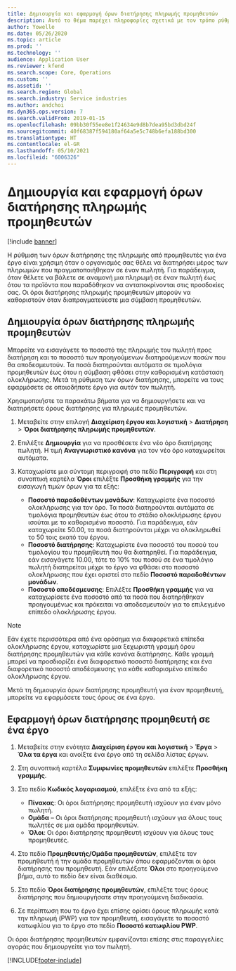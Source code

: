 ```yaml
---
title: Δημιουργία και εφαρμογή όρων διατήρησης πληρωμής προμηθευτών
description: Αυτό το θέμα παρέχει πληροφορίες σχετικά με τον τρόπο ρύθμισης και διατήρησης των όρων διατήρησης για πληρωμές προμηθευτών.
author: Yowelle
ms.date: 05/26/2020
ms.topic: article
ms.prod: ''
ms.technology: ''
audience: Application User
ms.reviewer: kfend
ms.search.scope: Core, Operations
ms.custom: ''
ms.assetid: ''
ms.search.region: Global
ms.search.industry: Service industries
ms.author: andchoi
ms.dyn365.ops.version: 7
ms.search.validFrom: 2019-01-15
ms.openlocfilehash: 09bb30f55ee8e1f24634e9d8b7dea95bd3dbd24f
ms.sourcegitcommit: 40f68387f594180af64a5e5c748b6efa188bd300
ms.translationtype: HT
ms.contentlocale: el-GR
ms.lasthandoff: 05/10/2021
ms.locfileid: "6006326"
---
```

# <a name="create-and-apply-vendor-payment-retention-terms"></a>Δημιουργία και εφαρμογή όρων διατήρησης πληρωμής προμηθευτών

[!include [banner](../includes/banner.md)] 

Η ρύθμιση των όρων διατήρησης της πληρωμής από προμηθευτές για ένα έργο είναι χρήσιμη όταν ο οργανισμός σας θέλει να διατηρήσει μέρος των πληρωμών που πραγματοποιήθηκαν σε έναν πωλητή. Για παράδειγμα, όταν θέλετε να βάλετε σε αναμονή μια πληρωμή σε έναν πωλητή έως ότου τα προϊόντα που παραδόθηκαν να ανταποκρίνονται στις προσδοκίες σας. Οι όροι διατήρησης πληρωμής προμηθευτών μπορούν να καθοριστούν όταν διαπραγματεύεστε μια σύμβαση προμηθευτών.

## <a name="create-vendor-payment-retention-terms"></a>Δημιουργία όρων διατήρησης πληρωμής προμηθευτών

Μπορείτε να εισαγάγετε το ποσοστό της πληρωμής του πωλητή προς διατήρηση και το ποσοστό των προηγούμενων διατηρούμενων ποσών που θα αποδεσμευτούν. Τα ποσά διατηρούνται αυτόματα σε τιμολόγια προμηθευτών έως ότου η σύμβαση φθάσει στην καθορισμένη κατάσταση ολοκλήρωσης. Μετά τη ρύθμιση των όρων διατήρησης, μπορείτε να τους εφαρμόσετε σε οποιοδήποτε έργο για αυτόν τον πωλητή.

Χρησιμοποιήστε τα παρακάτω βήματα για να δημιουργήσετε και να διατηρήσετε όρους διατήρησης για πληρωμές προμηθευτών. 

1. Μεταβείτε στην επιλογή **Διαχείριση έργου και λογιστική** > **Διατήρηση** > **Όροι διατήρησης πληρωμής προμηθευτών**.
2. Επιλέξτε **Δημιουργία** για να προσθέσετε ένα νέο όρο διατήρησης πωλητή. Η τιμή **Αναγνωριστικό κανόνα** για τον νέο όρο καταχωρείται αυτόματα. 
3. Καταχωρίστε μια σύντομη περιγραφή στο πεδίο **Περιγραφή** και στη συνοπτική καρτέλα **Όροι** επιλέξτε **Προσθήκη γραμμής** για την εισαγωγή τιμών όρων για τα εξής:

   - **Ποσοστό παραδοθέντων μονάδων**: Καταχωρίστε ένα ποσοστό ολοκλήρωσης για τον όρο. Τα ποσά διατηρούνται αυτόματα σε τιμολόγια προμηθευτών έως ότου το στάδιο ολοκλήρωσης έργου ισούται με το καθορισμένο ποσοστό. Για παράδειγμα, εάν καταχωρείτε 50.00, τα ποσά διατηρούνται μέχρι να ολοκληρωθεί το 50 τοις εκατό του έργου.
   - **Ποσοστό διατήρησης**: Καταχωρίστε ένα ποσοστό του ποσού του τιμολογίου του προμηθευτή που θα διατηρηθεί. Για παράδειγμα, εάν εισαγάγετε 10.00, τότε το 10% του ποσού σε ένα τιμολόγιο πωλητή διατηρείται μέχρι το έργο να φθάσει στο ποσοστό ολοκλήρωσης που έχει οριστεί στο πεδίο **Ποσοστό παραδοθέντων μονάδων**.
   - **Ποσοστό αποδέσμευσης**: Επιλέξτε **Προσθήκη γραμμής** για να καταχωρίσετε ένα ποσοστό από τα ποσά που διατηρήθηκαν προηγουμένως και πρόκειται να αποδεσμευτούν για το επιλεγμένο επίπεδο ολοκλήρωσης έργου.

> [!NOTE]
> Εάν έχετε περισσότερα από ένα ορόσημα για διαφορετικά επίπεδα ολοκλήρωσης έργου, καταχωρίστε μια ξεχωριστή γραμμή όρου διατήρησης προμηθευτών για κάθε κανόνα διατήρησης. Κάθε γραμμή μπορεί να προσδιορίζει ένα διαφορετικό ποσοστό διατήρησης και ένα διαφορετικό ποσοστό αποδέσμευσης για κάθε καθορισμένο επίπεδο ολοκλήρωσης έργου.

Μετά τη δημιουργία όρων διατήρησης προμηθευτή για έναν προμηθευτή, μπορείτε να εφαρμόσετε τους όρους σε ένα έργο.

## <a name="apply-vendor-retention-terms-to-a-project"></a>Εφαρμογή όρων διατήρησης προμηθευτή σε ένα έργο

1. Μεταβείτε στην ενότητα **Διαχείριση έργου και λογιστική** > **Έργα** > **Όλα τα έργα** και ανοίξτε ένα έργο από τη σελίδα λίστας έργων.
2. Στη συνοπτική καρτέλα **Συμφωνίες προμηθευτών** επιλέξτε **Προσθήκη γραμμής**.
3. Στο πεδίο **Κωδικός λογαριασμού**, επιλέξτε ένα από τα εξής: 

   - **Πίνακας**: Οι όροι διατήρησης προμηθευτή ισχύουν για έναν μόνο πωλητή.
   - **Ομάδα** – Οι όροι διατήρησης προμηθευτή ισχύουν για όλους τους πωλητές σε μια ομάδα προμηθευτών.
   - **Όλοι**: Οι όροι διατήρησης προμηθευτή ισχύουν για όλους τους προμηθευτές.

4. Στο πεδίο **Προμηθευτής/Ομάδα προμηθευτών**, επιλέξτε τον προμηθευτή ή την ομάδα προμηθευτών όπου εφαρμόζονται οι όροι διατήρησης του προμηθευτή. Εάν επιλέξατε **Όλοι** στο προηγούμενο βήμα, αυτό το πεδίο δεν είναι διαθέσιμο.
5. Στο πεδίο **Όροι διατήρησης προμηθευτών**, επιλέξτε τους όρους διατήρησης που δημιουργήσατε στην προηγούμενη διαδικασία.
6. Σε περίπτωση που το έργο έχει επίσης ορίσει όρους πληρωμής κατά την πληρωμή (PWP) για τον προμηθευτή, εισαγάγετε το ποσοστό κατωφλίου για το έργο στο πεδίο **Ποσοστό κατωφλίου PWP**.

Οι όροι διατήρησης προμηθευτών εμφανίζονται επίσης στις παραγγελίες αγοράς που δημιουργείτε για τον πωλητή.


[!INCLUDE[footer-include](../includes/footer-banner.md)]
